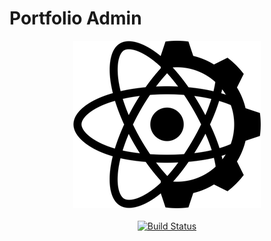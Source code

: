 # Portfolio Admin
<div align='center'>
  <img src='https://raw.githubusercontent.com/bhefty/brand/master/assets/react_boilerplate_logo.png' alt='React Redux Boilerplate logo' />
</div>

<br />

<div align='center'>
  <!-- Build status -->
  <a href='https://circleci.com/gh/bhefty/portfolio-admin' target='_blank'>
    <img src='https://circleci.com/gh/bhefty/portfolio-admin.svg?style=svg' alt='Build Status' />
  </a>
</div>